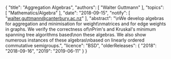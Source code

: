 {
    "title": "Aggregation Algebras",
    "authors": [
        "Walter Guttmann"
    ],
    "topics": [
        "Mathematics/Algebra"
    ],
    "date": "2018-09-15",
    "notify": [
        "walter.guttmann@canterbury.ac.nz"
    ],
    "abstract": "\nWe develop algebras for aggregation and minimisation for weight\nmatrices and for edge weights in graphs. We verify the correctness of\nPrim's and Kruskal's minimum spanning tree algorithms based\non these algebras. We also show numerous instances of these algebras\nbased on linearly ordered commutative semigroups.",
    "licence": "BSD",
    "olderReleases": {
        "2018": "2018-09-16",
        "2019": "2019-06-11"
    }
}